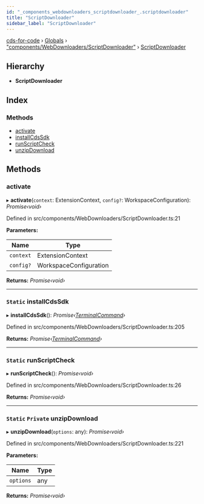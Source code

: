 ```yaml
---
id: "_components_webdownloaders_scriptdownloader_.scriptdownloader"
title: "ScriptDownloader"
sidebar_label: "ScriptDownloader"
---
```


[cds-for-code](../index.md) › [Globals](../globals.md) › ["components/WebDownloaders/ScriptDownloader"](../modules/_components_webdownloaders_scriptdownloader_.md) › [ScriptDownloader](_components_webdownloaders_scriptdownloader_.scriptdownloader.md)

## Hierarchy

* **ScriptDownloader**

## Index

### Methods

* [activate](_components_webdownloaders_scriptdownloader_.scriptdownloader.md#activate)
* [installCdsSdk](_components_webdownloaders_scriptdownloader_.scriptdownloader.md#static-installcdssdk)
* [runScriptCheck](_components_webdownloaders_scriptdownloader_.scriptdownloader.md#static-runscriptcheck)
* [unzipDownload](_components_webdownloaders_scriptdownloader_.scriptdownloader.md#static-private-unzipdownload)

## Methods

###  activate

▸ **activate**(`context`: ExtensionContext, `config?`: WorkspaceConfiguration): *Promise‹void›*

Defined in src/components/WebDownloaders/ScriptDownloader.ts:21

**Parameters:**

Name | Type |
------ | ------ |
`context` | ExtensionContext |
`config?` | WorkspaceConfiguration |

**Returns:** *Promise‹void›*

___

### `Static` installCdsSdk

▸ **installCdsSdk**(): *Promise‹[TerminalCommand](_components_terminal_secureterminal_.terminalcommand.md)›*

Defined in src/components/WebDownloaders/ScriptDownloader.ts:205

**Returns:** *Promise‹[TerminalCommand](_components_terminal_secureterminal_.terminalcommand.md)›*

___

### `Static` runScriptCheck

▸ **runScriptCheck**(): *Promise‹void›*

Defined in src/components/WebDownloaders/ScriptDownloader.ts:26

**Returns:** *Promise‹void›*

___

### `Static` `Private` unzipDownload

▸ **unzipDownload**(`options`: any): *Promise‹void›*

Defined in src/components/WebDownloaders/ScriptDownloader.ts:221

**Parameters:**

Name | Type |
------ | ------ |
`options` | any |

**Returns:** *Promise‹void›*
